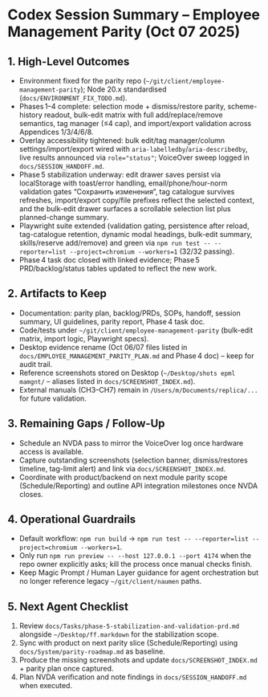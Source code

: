 # Codex Session Summary – Employee Management Parity (Oct 07 2025)

## 1. High-Level Outcomes
- Environment fixed for the parity repo (`~/git/client/employee-management-parity`); Node 20.x standardised (`docs/ENVIRONMENT_FIX_TODO.md`).
- Phases 1–4 complete: selection mode + dismiss/restore parity, scheme-history readout, bulk-edit matrix with full add/replace/remove semantics, tag manager (≤4 cap), and import/export validation across Appendices 1/3/4/6/8.
- Overlay accessibility tightened: bulk edit/tag manager/column settings/import/export wired with `aria-labelledby`/`aria-describedby`, live results announced via `role="status"`; VoiceOver sweep logged in `docs/SESSION_HANDOFF.md`.
- Phase 5 stabilization underway: edit drawer saves persist via localStorage with toast/error handling, email/phone/hour-norm validation gates “Сохранить изменения”, tag catalogue survives refreshes, import/export copy/file prefixes reflect the selected context, and the bulk-edit drawer surfaces a scrollable selection list plus planned-change summary.
- Playwright suite extended (validation gating, persistence after reload, tag-catalogue retention, dynamic modal headings, bulk-edit summary, skills/reserve add/remove) and green via `npm run test -- --reporter=list --project=chromium --workers=1` (32/32 passing).
- Phase 4 task doc closed with linked evidence; Phase 5 PRD/backlog/status tables updated to reflect the new work.

## 2. Artifacts to Keep
- Documentation: parity plan, backlog/PRDs, SOPs, handoff, session summary, UI guidelines, parity report, Phase 4 task doc.
- Code/tests under `~/git/client/employee-management-parity` (bulk-edit matrix, import logic, Playwright specs).
- Desktop evidence rename (Oct 06/07 files listed in `docs/EMPLOYEE_MANAGEMENT_PARITY_PLAN.md` and Phase 4 doc) – keep for audit trail.
- Reference screenshots stored on Desktop (`~/Desktop/shots epml mamgnt/` – aliases listed in `docs/SCREENSHOT_INDEX.md`).
- External manuals (CH3–CH7) remain in `/Users/m/Documents/replica/...` for future validation.

## 3. Remaining Gaps / Follow-Up
- Schedule an NVDA pass to mirror the VoiceOver log once hardware access is available.
- Capture outstanding screenshots (selection banner, dismiss/restores timeline, tag-limit alert) and link via `docs/SCREENSHOT_INDEX.md`.
- Coordinate with product/backend on next module parity scope (Schedule/Reporting) and outline API integration milestones once NVDA closes.

## 4. Operational Guardrails
- Default workflow: `npm run build` → `npm run test -- --reporter=list --project=chromium --workers=1`.
- Only run `npm run preview -- --host 127.0.0.1 --port 4174` when the repo owner explicitly asks; kill the process once manual checks finish.
- Keep Magic Prompt / Human Layer guidance for agent orchestration but no longer reference legacy `~/git/client/naumen` paths.

## 5. Next Agent Checklist
1. Review `docs/Tasks/phase-5-stabilization-and-validation-prd.md` alongside `~/Desktop/ff.markdown` for the stabilization scope.
2. Sync with product on next parity slice (Schedule/Reporting) using `docs/System/parity-roadmap.md` as baseline.
3. Produce the missing screenshots and update `docs/SCREENSHOT_INDEX.md` + parity plan once captured.
4. Plan NVDA verification and note findings in `docs/SESSION_HANDOFF.md` when executed.
